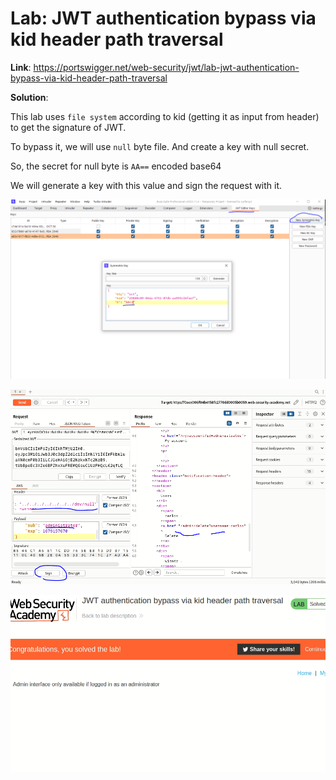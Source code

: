# Lab: JWT authentication bypass via kid header path traversal

**Link**: https://portswigger.net/web-security/jwt/lab-jwt-authentication-bypass-via-kid-header-path-traversal

**Solution**:

This lab uses `file system` according to kid (getting it as input from header) to get the signature of JWT.

To bypass it, we will use `null` byte file. And create a key with null secret.

So, the secret for null byte is `AA==` encoded base64

We will generate a key with this value and sign the request with it.

<p align="center" width="100%">
  <img src="image1.png" width="800" hight="500"/>
</p>

<p align="center" width="100%">
  <img src="image2.png" width="800" hight="500"/>
</p>

<p align="center" width="100%">
  <img src="image3.png" width="800" hight="500"/>
</p>
